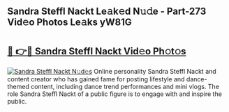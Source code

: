 ## Sandra Steffl Nackt Le𝚊k𝚎d N𝚞𝚍e - Part-273 Vid𝚎o Photos Le𝚊ks yW81G

# <h2><a href="http://fbap8ok.evod.top/?m=Sandra+Steffl+Nackt">🔗 👉🔴 Sandra Steffl Nackt Vid𝚎o Ph𝚘t𝚘s</a></h2>

[![Sandra Steffl Nackt N𝚞d𝚎s](https://i.imgur.com/8V9OHl7.gif)](http://fbap8ok.evod.top/?m=Sandra+Steffl+Nackt)
Online personality Sandra Steffl Nackt and content creator who has gained fame for posting lifestyle and dance-themed content, including dance trend performances and mini vlogs. The role Sandra Steffl Nackt of a public figure is to engage with and inspire the public. 
